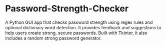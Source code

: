 # Password-Strength-Checker
A Python GUI app that checks password strength using regex rules and optional dictionary word detection. It provides feedback and suggestions to help users create strong, secure passwords. Built with Tkinter, it also includes a random strong password generator.
